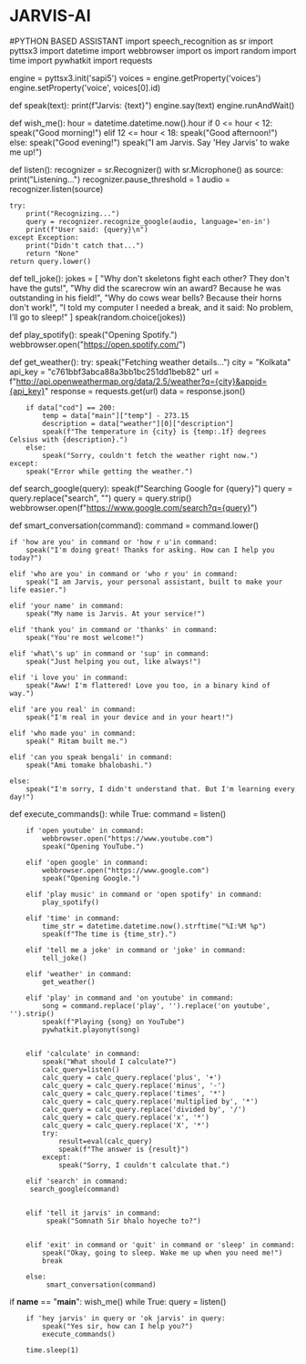 # JARVIS-AI
#PYTHON BASED ASSISTANT 
import speech_recognition as sr
import pyttsx3
import datetime
import webbrowser
import os
import random
import time
import pywhatkit
import requests

engine = pyttsx3.init('sapi5')
voices = engine.getProperty('voices')
engine.setProperty('voice', voices[0].id)

def speak(text):
    print(f"Jarvis: {text}")
    engine.say(text)
    engine.runAndWait()

def wish_me():
    hour = datetime.datetime.now().hour
    if 0 <= hour < 12:
        speak("Good morning!")
    elif 12 <= hour < 18:
        speak("Good afternoon!")
    else:
        speak("Good evening!")
    speak("I am Jarvis. Say 'Hey Jarvis' to wake me up!")

def listen():
    recognizer = sr.Recognizer()
    with sr.Microphone() as source:
        print("Listening...")
        recognizer.pause_threshold = 1
        audio = recognizer.listen(source)

    try:
        print("Recognizing...")
        query = recognizer.recognize_google(audio, language='en-in')
        print(f"User said: {query}\n")
    except Exception:
        print("Didn't catch that...")
        return "None"
    return query.lower()

def tell_joke():
    jokes = [
        "Why don't skeletons fight each other? They don't have the guts!",
        "Why did the scarecrow win an award? Because he was outstanding in his field!",
        "Why do cows wear bells? Because their horns don't work!",
        "I told my computer I needed a break, and it said: No problem, I’ll go to sleep!"
    ]
    speak(random.choice(jokes))

def play_spotify():
    speak("Opening Spotify.")
    webbrowser.open("https://open.spotify.com/")

def get_weather():
    try:
        speak("Fetching weather details...")
        city = "Kolkata"  
        api_key = "c761bbf3abca88a3bb1bc251dd1beb82" 
        url = f"http://api.openweathermap.org/data/2.5/weather?q={city}&appid={api_key}"
        response = requests.get(url)
        data = response.json()

        if data["cod"] == 200:
            temp = data["main"]["temp"] - 273.15  
            description = data["weather"][0]["description"]
            speak(f"The temperature in {city} is {temp:.1f} degrees Celsius with {description}.")
        else:
            speak("Sorry, couldn't fetch the weather right now.")
    except:
        speak("Error while getting the weather.")

def search_google(query):
    speak(f"Searching Google for {query}")
    query = query.replace("search", "") 
    query = query.strip()
    webbrowser.open(f"https://www.google.com/search?q={query}")

def smart_conversation(command):
    command = command.lower()

    if 'how are you' in command or 'how r u'in command:
        speak("I'm doing great! Thanks for asking. How can I help you today?")
    
    elif 'who are you' in command or 'who r you' in command:
        speak("I am Jarvis, your personal assistant, built to make your life easier.")

    elif 'your name' in command:
        speak("My name is Jarvis. At your service!")

    elif 'thank you' in command or 'thanks' in command:
        speak("You're most welcome!")

    elif 'what\'s up' in command or 'sup' in command:
        speak("Just helping you out, like always!")

    elif 'i love you' in command:
        speak("Aww! I'm flattered! Love you too, in a binary kind of way.")

    elif 'are you real' in command:
        speak("I'm real in your device and in your heart!")

    elif 'who made you' in command:
        speak(" Ritam built me.")
    
    elif 'can you speak bengali' in command:
        speak("Ami tomake bhalobashi.")

    else:
        speak("I'm sorry, I didn't understand that. But I'm learning every day!")



def execute_commands():
    while True:
        command = listen()

        if 'open youtube' in command:
            webbrowser.open("https://www.youtube.com")
            speak("Opening YouTube.")

        elif 'open google' in command:
            webbrowser.open("https://www.google.com")
            speak("Opening Google.")

        elif 'play music' in command or 'open spotify' in command:
            play_spotify()

        elif 'time' in command:
            time_str = datetime.datetime.now().strftime("%I:%M %p")
            speak(f"The time is {time_str}.")

        elif 'tell me a joke' in command or 'joke' in command:
            tell_joke()

        elif 'weather' in command:
            get_weather()
  
        elif 'play' in command and 'on youtube' in command:
            song = command.replace('play', '').replace('on youtube', '').strip()
            speak(f"Playing {song} on YouTube")
            pywhatkit.playonyt(song)


        elif 'calculate' in command:
            speak("What should I calculate?")
            calc_query=listen()
            calc_query = calc_query.replace('plus', '+')
            calc_query = calc_query.replace('minus', '-')
            calc_query = calc_query.replace('times', '*')
            calc_query = calc_query.replace('multiplied by', '*')
            calc_query = calc_query.replace('divided by', '/')
            calc_query = calc_query.replace('x', '*')
            calc_query = calc_query.replace('X', '*')
            try:
                result=eval(calc_query)
                speak(f"The answer is {result}")
            except:
                speak("Sorry, I couldn't calculate that.")

        elif 'search' in command:
         search_google(command)

        
        elif 'tell it jarvis' in command:
             speak("Somnath Sir bhalo hoyeche to?")


        elif 'exit' in command or 'quit' in command or 'sleep' in command:
            speak("Okay, going to sleep. Wake me up when you need me!")
            break

        else:
             smart_conversation(command)


if __name__ == "__main__":
    wish_me()
    while True:
        query = listen()

        if 'hey jarvis' in query or 'ok jarvis' in query:
            speak("Yes sir, how can I help you?")
            execute_commands()

        time.sleep(1)
